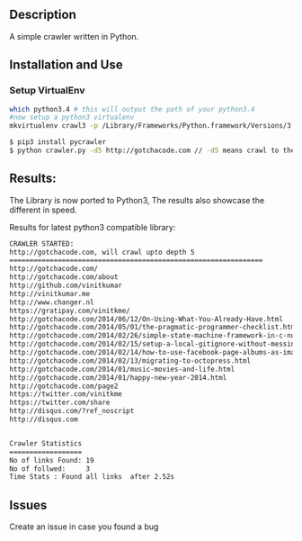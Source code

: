 ## Description

A simple crawler written in Python.

## Installation and Use

### Setup VirtualEnv

```sh
which python3.4 # this will output the path of your python3.4 
#now setup a python3 virtualenv
mkvirtualenv crawl3 -p /Library/Frameworks/Python.framework/Versions/3.4/bin/python3.4
```


```sh
$ pip3 install pycrawler
$ python crawler.py -d5 http://gotchacode.com // -d5 means crawl to the depth of 5.
```

## Results:

The Library is now ported to Python3, The results also showcase the different in speed.


Results for latest python3 compatible library:

```sh
CRAWLER STARTED:
http://gotchacode.com, will crawl upto depth 5
===============================================================
http://gotchacode.com/
http://gotchacode.com/about
http://github.com/vinitkumar
http://vinitkumar.me
http://www.changer.nl
https://gratipay.com/vinitkme/
http://gotchacode.com/2014/06/12/On-Using-What-You-Already-Have.html
http://gotchacode.com/2014/05/01/the-pragmatic-programmer-checklist.html
http://gotchacode.com/2014/02/26/simple-state-machine-framework-in-c-number.html
http://gotchacode.com/2014/02/15/setup-a-local-gitignore-without-messing-up-project.html
http://gotchacode.com/2014/02/14/how-to-use-facebook-page-albums-as-image-source-in-django.html
http://gotchacode.com/2014/02/13/migrating-to-octopress.html
http://gotchacode.com/2014/01/music-movies-and-life.html
http://gotchacode.com/2014/01/happy-new-year-2014.html
http://gotchacode.com/page2
https://twitter.com/vinitkme
https://twitter.com/share
http://disqus.com/?ref_noscript
http://disqus.com


Crawler Statistics
==================
No of links Found: 19
No of follwed:     3
Time Stats : Found all links  after 2.52s
```

## Issues

Create an issue in case you found a bug





